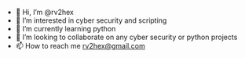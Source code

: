 - 👋 Hi, I’m @rv2hex
- 👀 I’m interested in cyber security and scripting
- 🌱 I’m currently learning python
- 💞️ I’m looking to collaborate on any cyber security or python projects 
- 📫 How to reach me rv2hex@gmail.com

<!---
rv2hex/rv2hex is a ✨ special ✨ repository because its `README.md` (this file) appears on your GitHub profile.
You can click the Preview link to take a look at your changes.
--->
